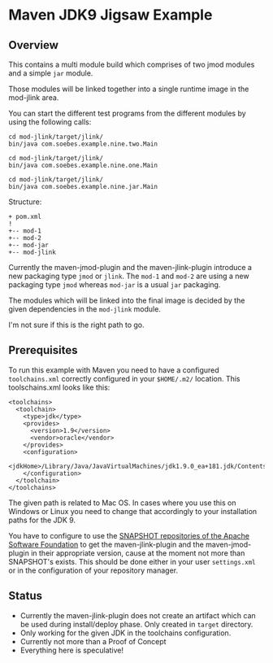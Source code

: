 Maven JDK9 Jigsaw Example
=========================

Overview
--------

This contains a multi module build which comprises of two jmod modules and
a simple `jar` module.

Those modules will be linked together into a single runtime image in the
mod-jlink area.

You can start the different test programs from the different 
modules by using the following calls:

    cd mod-jlink/target/jlink/
    bin/java com.soebes.example.nine.two.Main

    cd mod-jlink/target/jlink/
    bin/java com.soebes.example.nine.one.Main

    cd mod-jlink/target/jlink/
    bin/java com.soebes.example.nine.jar.Main


Structure:

    + pom.xml
    !
    +-- mod-1
    +-- mod-2
    +-- mod-jar
    +-- mod-jlink


Currently the maven-jmod-plugin and the maven-jlink-plugin introduce a new
packaging type `jmod` or `jlink`. The `mod-1` and `mod-2` are using a new
packaging type `jmod` whereas `mod-jar` is a usual `jar` packaging.

The modules which will be linked into the final image is decided by the given
dependencies in the `mod-jlink` module.

I'm not sure if this is the right path to go.


Prerequisites
-------------

To run this example with Maven you need to have a configured
`toolchains.xml` correctly configured in your `$HOME/.m2/` location.
This toolschains.xml looks like this:

``` 
<toolchains>
  <toolchain>
    <type>jdk</type>
    <provides>
      <version>1.9</version>
      <vendor>oracle</vendor>
    </provides>
    <configuration>
      <jdkHome>/Library/Java/JavaVirtualMachines/jdk1.9.0_ea+181.jdk/Contents/Home</jdkHome>
    </configuration>
  </toolchain>
</toolchains>
```

The given path is related to Mac OS. In cases where you use this on Windows or
Linux you need to change that accordingly to your installation paths for the 
JDK 9.

You have to configure to use the [SNAPSHOT repositories of the Apache Software
Foundation](https://repository.apache.org/content/repositories/snapshots/) to
get the maven-jlink-plugin and the maven-jmod-plugin in their appropriate
version, cause at the moment not more than SNAPSHOT's exists. This should
be done either in your user `settings.xml` or in the configuration of your 
repository manager.


Status
------
 * Currently the maven-jlink-plugin does not create an artifact
   which can be used during install/deploy phase. Only created
   in `target` directory.
 * Only working for the given JDK in the toolchains configuration.
 * Currently not more than a Proof of Concept 
 * Everything here is speculative!
